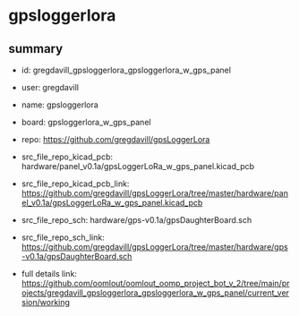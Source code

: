 # gpsloggerlora
 
## summary 
* id: gregdavill_gpsloggerlora_gpsloggerlora_w_gps_panel
* user: gregdavill
* name: gpsloggerlora
* board: gpsloggerlora_w_gps_panel
* repo: https://github.com/gregdavill/gpsLoggerLora
* src_file_repo_kicad_pcb: hardware/panel_v0.1a/gpsLoggerLoRa_w_gps_panel.kicad_pcb
* src_file_repo_kicad_pcb_link: https://github.com/gregdavill/gpsLoggerLora/tree/master/hardware/panel_v0.1a/gpsLoggerLoRa_w_gps_panel.kicad_pcb


* src_file_repo_sch: hardware/gps-v0.1a/gpsDaughterBoard.sch
* src_file_repo_sch_link: https://github.com/gregdavill/gpsLoggerLora/tree/master/hardware/gps-v0.1a/gpsDaughterBoard.sch
* full details link: https://github.com/oomlout/oomlout_oomp_project_bot_v_2/tree/main/projects/gregdavill_gpsloggerlora_gpsloggerlora_w_gps_panel/current_version/working  







